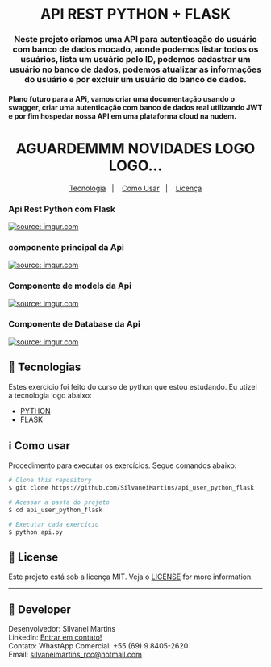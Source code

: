 <h1 align="center">
    API REST PYTHON + FLASK
</h1>

<h3 align="center">
  Neste projeto criamos uma API para autenticação do usuário com banco de dados mocado, aonde podemos listar todos os usuários, lista um usuário pelo ID, podemos cadastrar um usuário no banco de dados, podemos atualizar as informações do usuário e por excluir um usuário do banco de dados.
</h3>

<h4 align="left">
  Plano futuro para a APi, vamos criar uma documentação usando o swagger, criar uma autenticação com banco de dados real utilizando JWT e por fim hospedar nossa API em uma plataforma cloud na nudem.
</h4>

<h1 align="center">
      AGUARDEMMM NOVIDADES LOGO LOGO...
</h1>

<p align="center">
  <a href="#rocket-tecnologias">Tecnologia</a>&nbsp;&nbsp;&nbsp;|&nbsp;&nbsp;&nbsp;
  <a href="#information_source-como-usar">Como Usar</a>&nbsp;&nbsp;&nbsp;|&nbsp;&nbsp;&nbsp;
  <a href="#memo-license">Licença</a>
</p>

<h3 align="left">
  Api Rest Python com Flask
</h3>
<a href="https://imgur.com/O9LiYaS"><img src="https://i.imgur.com/O9LiYaS.png" title="source: imgur.com" /></a>

<h3 align="left">
 componente principal da Api
</h3>
<a href="https://imgur.com/XGwAgZs"><img src="https://i.imgur.com/XGwAgZs.png" title="source: imgur.com" /></a>

<h3 align="left">
  Componente de models da Api
</h3>
<a href="https://imgur.com/octaoth"><img src="https://i.imgur.com/octaoth.png" title="source: imgur.com" /></a>

<h3 align="left">
  Componente de Database da Api
</h3>
<a href="https://imgur.com/SII6p2a"><img src="https://i.imgur.com/SII6p2a.png" title="source: imgur.com" /></a>

## :rocket: Tecnologias

Estes exercício foi feito do curso de python que estou estudando. Eu utizei a tecnologia logo abaixo:

-  [PYTHON](https://www.python.org/)
-  [FLASK](https://flask.palletsprojects.com/en/2.0.x/)

## :information_source: Como usar

Procedimento para executar os exercícios. Segue comandos abaixo:

```bash
# Clone this repository
$ git clone https://github.com/SilvaneiMartins/api_user_python_flask

# Acessar a pasta do projeto
$ cd api_user_python_flask

# Executar cada exercício
$ python api.py
```

## :memo: License
Este projeto está sob a licença MIT. Veja o [LICENSE](https://github.com/SilvaneiMartins/api_user_python_flask/blob/master/LICENSE) for more information.

---

## :rocket: Developer

Desenvolvedor: Silvanei Martins<br>
Linkedin: [Entrar em contato!](https://www.linkedin.com/in/silvanei-martins-a5412436/)<br>
Contato: WhastApp Comercial: +55 (69) 9.8405-2620 <br>
Email: silvaneimartins_rcc@hotmail.com <br>
